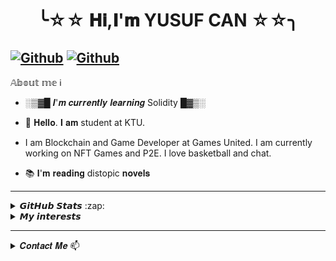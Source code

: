  <h1 align="center">╰☆☆ 𝐇𝐢,𝐈'𝐦 YUSUF CAN ☆☆╮ </h1>


## [![Github](https://img.shields.io/github/followers/yusufCanAkier?label=Follow&style=social)](https://github.com/yusufCanAkier) [![Github](https://img.shields.io/github/stars/rzayevsahil?label=Star&style=social)](https://github.com/yusufCanAkier)




<summary>𝔸𝕓𝕠𝕦𝕥 𝕞𝕖 ℹ️</summary>

-    ░▒▓█ 𝑰'𝒎 𝒄𝒖𝒓𝒓𝒆𝒏𝒕𝒍𝒚 𝒍𝒆𝒂𝒓𝒏𝒊𝒏𝒈 Solidity █▓▒░
  
- 💬 𝐇𝐞𝐥𝐥𝐨. 𝐈 𝐚𝐦 student at KTU. 
- I am Blockchain and Game Developer at Games United.
I am currently working on NFT Games and P2E. I love basketball and chat.

- :books: 𝐈'𝐦 𝐫𝐞𝐚𝐝𝐢𝐧𝐠 distopic 𝐧𝐨𝐯𝐞𝐥𝐬
---



<details>  

<summary> 𝙂𝙞𝙩𝙃𝙪𝙗 𝙎𝙩𝙖𝙩𝙨 :zap: </summary>
 <div align="center">
    
 <img height=177 src="https://github-readme-stats.vercel.app/api?username=yusufCanAkier&show_icons=true&theme=dark" alt="yusufCanAkier" />
  
 <img height=177  src="https://github-readme-stats.vercel.app/api/top-langs/?username=yusufCanAkier&theme=tokyonight&layout=compact">
  
  </div>
  
 
 <div align="center">
  
 <img height=125 src="https://github-readme-stats.vercel.app/api/pin?username=yusufCanAkier&repo=ReCapProject&show_icons=true&theme=dark">
  
 <img height=125 src="https://github-readme-stats.vercel.app/api/pin?username=yusufCanAkier&repo=RecapProjectFrontend&show_icons=true&theme=dark">
  
  <img height=140 src="https://github-profile-trophy.vercel.app/?username=yusufCanAkier&theme=gruvbox&rank=SECRET,SSS,SS,S,AAA,AA,A,B&margin-w=5" alt="yusufCanAkier" />

</div>
 
 

---
</details>


<details>
 
<summary>𝙈𝙮 𝙞𝙣𝙩𝙚𝙧𝙚𝙨𝙩𝙨</summary><br>
  
  ![C++](https://img.shields.io/badge/C%2B%2B-00599C?style=badge&logo=c%2B%2B&logoColor=white) 
  ![C](https://img.shields.io/badge/-C-00599C?style=flat&logo=c&logoColor=white)  
  ![HTML5](https://img.shields.io/badge/-HTML5-E34F26?style=flat&logo=HTML5&logoColor=white)
  ![CSS3](https://img.shields.io/badge/-CSS3-1572B6?style=flat&logo=CSS3&logoColor=white)
  ![JavaScript](https://img.shields.io/badge/JavaScript-F7DF1E?style=badge&logo=javascript&logoColor=black)  
  ![C#](https://img.shields.io/badge/C%23-239120?style=badge&logo=c-sharp&logoColor=white)
  ![Angular](https://img.shields.io/badge/-Angular-DD0031?style=flat&logo=angular&logoColor=white)
  ![Bootstrap](https://img.shields.io/badge/-Bootstrap-563D7C?style=flat&logo=bootstrap&logoColor=white) 
  ![Typescript](https://img.shields.io/badge/-Typescript-007ACC?style=flat&logo=typescript&logoColor=white)  
  ![Java](https://img.shields.io/badge/-Java-ED8B00?style=flat&logo=java&logoColor=white)
  ![React](https://img.shields.io/badge/-React-20232A?style=flat&logo=react&logoColor=61DAFB)  
  ![Git](https://img.shields.io/badge/Git-F05032?style=badge&logo=git&logoColor=white)
  ![Visual_Studio_Code](https://img.shields.io/badge/Visual_Studio_Code-0078D4?style=badge&logo=visual%20studio%20code&logoColor=white)
  ![Visual_Studio_2019](https://img.shields.io/badge/Visual_Studio_2019-5C2D91?style=badge&logo=visual%20studio&logoColor=white)
  ![Eclipse](https://img.shields.io/badge/Eclipse-2C2255?style=badge&logo=eclipse&logoColor=white)
  
  
</details>
  
  ---------------------------------------------------------------------------------------------------------------------------------------------

<details>
<summary> 𝑪𝒐𝒏𝒕𝒂𝒄𝒕 𝑴𝒆 📫</summary>
  
 - [![Gmail](https://img.shields.io/badge/Gmail-D14836?style=badge&logo=gmail&logoColor=white)](https://www.yusufcanakierr@gmail.com)yusufcanakierr@gmail.com
 - [![Instagram Badge](https://img.shields.io/badge/Instagram-E4405F?style=badge&logo=instagram&logoColor=white)](https://www.instagram.com/yusufcanakier/) 
[![Linkedin Badge](https://img.shields.io/badge/LinkedIn-0077B5?style=badge&logo=linkedin&logoColor=white)](https://www.linkedin.com/in/yusufcanakier) 
[![Twitter Badge](https://img.shields.io/badge/Twitter-1DA1F2?style=badge&logo=twitter&logoColor=white)](https://twitter.com/canakier) 
</details>
